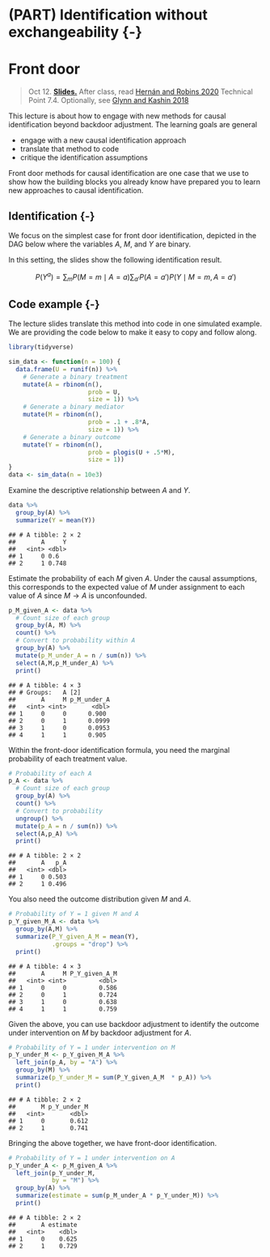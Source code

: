 # (PART) Identification without exchangeability {-}

# Front door

> Oct 12. [**Slides.**](assets/slides/6-1_front_door.pdf) After class, read [Hernán and Robins 2020](https://www.hsph.harvard.edu/miguel-hernan/causal-inference-book/) Technical Point 7.4. Optionally, see [Glynn and Kashin 2018](https://doi.org/10.1080/01621459.2017.1398657)

This lecture is about how to engage with new methods for causal identification beyond backdoor adjustment. The learning goals are general

- engage with a new causal identification approach
- translate that method to code
- critique the identification assumptions

Front door methods for causal identification are one case that we use to show how the building blocks you already know have prepared you to learn new approaches to causal identification.

## Identification {-}

We focus on the simplest case for front door identification, depicted in the DAG below where the variables $A$, $M$, and $Y$ are binary.

<script type="text/tikz">
  \begin{tikzpicture}
    \node (a) at (0,0) {$A$};
    \node (m) at (1,0) {$M$};
    \node (y) at (2,0) {$Y$};
    \node (u) at (1,1) {$U$};
    \draw[->] (u) -- (a);
    \draw[->] (u) -- (y);
    \draw[->] (a) -- (m);
    \draw[->] (m) -- (y);
  \end{tikzpicture}
</script>

In this setting, the slides show the following identification result.

$$P(Y^a)=\sum_m P(M = m\mid A = a) \sum_{a'}P(A = a')P(Y\mid M = m, A = a')$$

## Code example {-}

The lecture slides translate this method into code in one simulated example. We are providing the code below to make it easy to copy and follow along.


```r
library(tidyverse)
```


```r
sim_data <- function(n = 100) {
  data.frame(U = runif(n)) %>%
    # Generate a binary treatment
    mutate(A = rbinom(n(), 
                      prob = U, 
                      size = 1)) %>%
    # Generate a binary mediator
    mutate(M = rbinom(n(), 
                      prob = .1 + .8*A, 
                      size = 1)) %>%
    # Generate a binary outcome
    mutate(Y = rbinom(n(), 
                      prob = plogis(U + .5*M), 
                      size = 1))
}
data <- sim_data(n = 10e3)
```

Examine the descriptive relationship between $A$ and $Y$.

```r
data %>%
  group_by(A) %>%
  summarize(Y = mean(Y))
```

```
## # A tibble: 2 × 2
##       A     Y
##   <int> <dbl>
## 1     0 0.6  
## 2     1 0.748
```

Estimate the probability of each $M$ given $A$. Under the causal assumptions, this corresponds to the expected value of $M$ under assignment to each value of $A$ since $M\rightarrow A$ is unconfounded.

```r
p_M_given_A <- data %>%
  # Count size of each group
  group_by(A, M) %>%
  count() %>%
  # Convert to probability within A
  group_by(A) %>%
  mutate(p_M_under_A = n / sum(n)) %>%
  select(A,M,p_M_under_A) %>%
  print()
```

```
## # A tibble: 4 × 3
## # Groups:   A [2]
##       A     M p_M_under_A
##   <int> <int>       <dbl>
## 1     0     0      0.900 
## 2     0     1      0.0999
## 3     1     0      0.0953
## 4     1     1      0.905
```

Within the front-door identification formula, you need the marginal probability of each treatment value.

```r
# Probability of each A
p_A <- data %>%
  # Count size of each group
  group_by(A) %>%
  count() %>%
  # Convert to probability
  ungroup() %>%
  mutate(p_A = n / sum(n)) %>%
  select(A,p_A) %>%
  print()
```

```
## # A tibble: 2 × 2
##       A   p_A
##   <int> <dbl>
## 1     0 0.503
## 2     1 0.496
```

You also need the outcome distribution given $M$ and $A$.

```r
# Probability of Y = 1 given M and A
p_Y_given_M_A <- data %>%
  group_by(A,M) %>%
  summarize(P_Y_given_A_M = mean(Y),
            .groups = "drop") %>%
  print()
```

```
## # A tibble: 4 × 3
##       A     M P_Y_given_A_M
##   <int> <int>         <dbl>
## 1     0     0         0.586
## 2     0     1         0.724
## 3     1     0         0.638
## 4     1     1         0.759
```

Given the above, you can use backdoor adjustment to identify the outcome under intervention on $M$ by backdoor adjustment for $A$.

```r
# Probability of Y = 1 under intervention on M
p_Y_under_M <- p_Y_given_M_A %>%
  left_join(p_A, by = "A") %>%
  group_by(M) %>%
  summarize(p_Y_under_M = sum(P_Y_given_A_M  * p_A)) %>%
  print()
```

```
## # A tibble: 2 × 2
##       M p_Y_under_M
##   <int>       <dbl>
## 1     0       0.612
## 2     1       0.741
```

Bringing the above together, we have front-door identification.

```r
# Probability of Y = 1 under intervention on A
p_Y_under_A <- p_M_given_A %>%
  left_join(p_Y_under_M,
            by = "M") %>%
  group_by(A) %>%
  summarize(estimate = sum(p_M_under_A * p_Y_under_M)) %>%
  print()
```

```
## # A tibble: 2 × 2
##       A estimate
##   <int>    <dbl>
## 1     0    0.625
## 2     1    0.729
```

